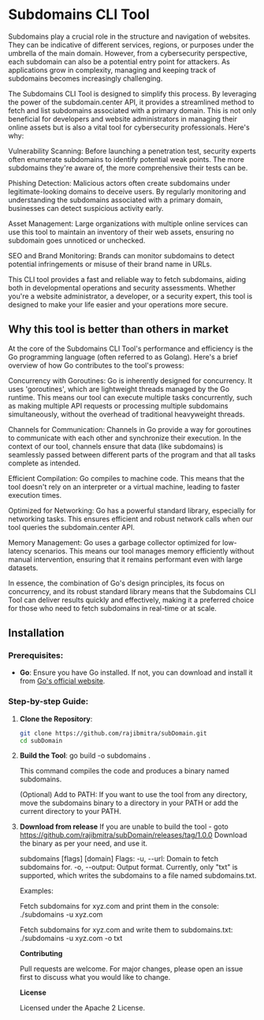 # Subdomains CLI Tool

Subdomains play a crucial role in the structure and navigation of websites. They can be indicative of different services, regions, or purposes under the umbrella of the main domain. However, from a cybersecurity perspective, each subdomain can also be a potential entry point for attackers. As applications grow in complexity, managing and keeping track of subdomains becomes increasingly challenging.

The Subdomains CLI Tool is designed to simplify this process. By leveraging the power of the subdomain.center API, it provides a streamlined method to fetch and list subdomains associated with a primary domain. This is not only beneficial for developers and website administrators in managing their online assets but is also a vital tool for cybersecurity professionals. Here's why:

Vulnerability Scanning: Before launching a penetration test, security experts often enumerate subdomains to identify potential weak points. The more subdomains they're aware of, the more comprehensive their tests can be.

Phishing Detection: Malicious actors often create subdomains under legitimate-looking domains to deceive users. By regularly monitoring and understanding the subdomains associated with a primary domain, businesses can detect suspicious activity early.

Asset Management: Large organizations with multiple online services can use this tool to maintain an inventory of their web assets, ensuring no subdomain goes unnoticed or unchecked.

SEO and Brand Monitoring: Brands can monitor subdomains to detect potential infringements or misuse of their brand name in URLs.

This CLI tool provides a fast and reliable way to fetch subdomains, aiding both in developmental operations and security assessments. Whether you're a website administrator, a developer, or a security expert, this tool is designed to make your life easier and your operations more secure.

## Why this tool is better than others in market 

At the core of the Subdomains CLI Tool's performance and efficiency is the Go programming language (often referred to as Golang). Here's a brief overview of how Go contributes to the tool's prowess:

Concurrency with Goroutines: Go is inherently designed for concurrency. It uses 'goroutines', which are lightweight threads managed by the Go runtime. This means our tool can execute multiple tasks concurrently, such as making multiple API requests or processing multiple subdomains simultaneously, without the overhead of traditional heavyweight threads.

Channels for Communication: Channels in Go provide a way for goroutines to communicate with each other and synchronize their execution. In the context of our tool, channels ensure that data (like subdomains) is seamlessly passed between different parts of the program and that all tasks complete as intended.

Efficient Compilation: Go compiles to machine code. This means that the tool doesn't rely on an interpreter or a virtual machine, leading to faster execution times.

Optimized for Networking: Go has a powerful standard library, especially for networking tasks. This ensures efficient and robust network calls when our tool queries the subdomain.center API.

Memory Management: Go uses a garbage collector optimized for low-latency scenarios. This means our tool manages memory efficiently without manual intervention, ensuring that it remains performant even with large datasets.

In essence, the combination of Go's design principles, its focus on concurrency, and its robust standard library means that the Subdomains CLI Tool can deliver results quickly and effectively, making it a preferred choice for those who need to fetch subdomains in real-time or at scale.



## Installation

### Prerequisites:

- **Go**: Ensure you have Go installed. If not, you can download and install it from [Go's official website](https://golang.org/dl/).

### Step-by-step Guide:

1. **Clone the Repository**:
   ```bash
   git clone https://github.com/rajibmitra/subDomain.git
   cd subDomain

2. **Build the Tool**:
   go build -o subdomains .

   This command compiles the code and produces a binary named subdomains.
      
   (Optional) Add to PATH:
   If you want to use the tool from any directory, move the subdomains binary to a directory in your PATH or add the current directory to your PATH.

4. **Download from release**
   If you are unable to build the tool - goto https://github.com/rajibmitra/subDomain/releases/tag/1.0.0
   Download the binary as per your need, and use it. 

   subdomains [flags] [domain]
   Flags:
   -u, --url: Domain to fetch subdomains for.
   -o, --output: Output format. Currently, only "txt" is supported, which writes the subdomains to a file named subdomains.txt.
   
   Examples:

   Fetch subdomains for xyz.com and print them in the console:
   ./subdomains -u xyz.com
   
   Fetch subdomains for xyz.com and write them to subdomains.txt:
   ./subdomains -u xyz.com -o txt

   **Contributing**

   Pull requests are welcome. For major changes, please open an issue first to discuss what you would like to change.
   
   **License**

   Licensed under the Apache 2 License.
